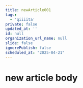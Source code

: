 ```yaml
---
title: newArticle001
tags:
  - 'qiiiita'
private: false
updated_at: ''
id: null
organization_url_name: null
slide: false
ignorePublish: false
scheduled_at: "2025-04-21"
---
```

# new article body

